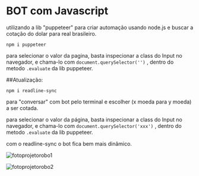 # BOT com Javascript

utilizando a lib "puppeteer" para criar automação usando node.js e buscar a cotação do dolar para real brasileiro.

``npm i puppeteer``

para selecionar o valor da pagina, basta inspecionar a class do Input no navegador, e chama-lo 
com ``document.querySelector('')`` , dentro do metodo ``.evaluate`` da lib puppeteer.

##Atualização:

``npm i readline-sync`` 

para "conversar" com bot pelo terminal e escolher (x moeda para y moeda) a ser cotada.

para selecionar o valor da página, basta inspecionar a class do Input no navegador, e chama-lo 
com ``document.querySelector('xxx')`` , dentro do metodo ``.evaluate`` da lib puppeteer.

com o readline-sync o bot fica bem mais dinâmico.

![fotoprojetorobo1](https://user-images.githubusercontent.com/114265734/220841804-ee91910d-f9ea-4d31-8d05-c006d1a3ed29.png)

![fotoprojetorobo2](https://user-images.githubusercontent.com/114265734/220841812-c2ddea99-491a-43fb-805a-efb4b0f30fb0.png)
